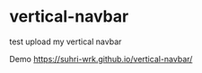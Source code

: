 # vertical-navbar
test upload my vertical navbar

Demo https://suhri-wrk.github.io/vertical-navbar/
